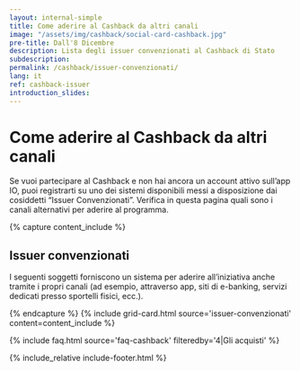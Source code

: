 ```yaml
---
layout: internal-simple
title: Come aderire al Cashback da altri canali
image: "/assets/img/cashback/social-card-cashback.jpg"
pre-title: Dall'8 Dicembre
description: Lista degli issuer convenzionati al Cashback di Stato
subdescription:
permalink: /cashback/issuer-convenzionati/
lang: it
ref: cashback-issuer
introduction_slides:
---
```


<div class="container container--mid text-primary my-4 my-md-0">
<h1 class="mb-2 mb-md-3">Come aderire al Cashback da altri canali</h1>
<p class="mb-2 mr-0 mr-md-5">
Se vuoi partecipare al Cashback e non hai ancora un account attivo sull’app IO, puoi registrarti su uno dei sistemi disponibili messi a disposizione dai cosiddetti “Issuer Convenzionati”. Verifica in questa pagina quali sono i canali alternativi per aderire al programma.
</p>
</div>

{% capture content_include %}

<h2 class="text-primary">Issuer convenzionati</h2>
I seguenti soggetti forniscono un sistema per aderire all’iniziativa anche tramite i propri canali (ad esempio, attraverso app, siti di e-banking, servizi dedicati presso sportelli fisici, ecc.).

{% endcapture %}
{% include grid-card.html source='issuer-convenzionati' content=content_include %}

{% include faq.html source='faq-cashback' filteredby='4|Gli acquisti' %}

{% include_relative include-footer.html %}
